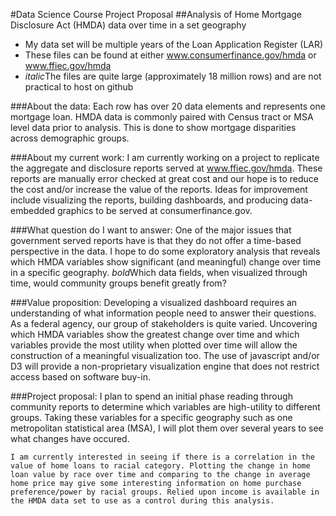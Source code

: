 #Data Science Course Project Proposal
##Analysis of Home Mortgage Disclosure Act (HMDA) data over time in a set geography

* My data set will be multiple years of the Loan Application Register (LAR)
* These files can be found at either www.consumerfinance.gov/hmda or www.ffiec.gov/hmda
* *italic*The files are quite large (approximately 18 million rows) and are not practical to host on github

###About the data:
    Each row has over 20 data elements and represents one mortgage loan. HMDA data is commonly paired with Census tract or MSA level data prior to analysis. This is done to show mortgage disparities across demographic groups. 

###About my current work:
    I am currently working on a project to replicate the aggregate and disclosure reports served at www.ffiec.gov/hmda. These reports are manually error checked at great cost and our hope is to reduce the cost and/or increase the value of the reports. Ideas for improvement include visualizing the reports, building dashboards, and producing data-embedded graphics to be served at consumerfinance.gov.

###What question do I want to answer:
    One of the major issues that government served reports have is that they do not offer a time-based perspective in the data. I hope to do some exploratory analysis that reveals which HMDA variables show significant (and meaningful) change over time in a specific geography.
    *bold*Which data fields, when visualized through time, would community groups benefit greatly from?

###Value proposition:
    Developing a visualized dashboard requires an understanding of what information people need to answer their questions. As a federal agency, our group of stakeholders is quite varied. Uncovering which HMDA variables show the greatest change over time and which variables provide the most utility when plotted over time will allow the construction of a meaningful visualization too. The use of javascript and/or D3 will provide a non-proprietary visualization engine that does not restrict access based on software buy-in.

###Project proposal:
    I plan to spend an initial phase reading through community reports to determine which variables are high-utility to different groups. Taking these variables for a specific geography such as one metropolitan statistical area (MSA), I will plot them over several years to see what changes have occured. 

    I am currently interested in seeing if there is a correlation in the value of home loans to racial category. Plotting the change in home loan value by race over time and comparing to the change in average home price may give some interesting information on home purchase preference/power by racial groups. Relied upon income is available in the HMDA data set to use as a control during this analysis.